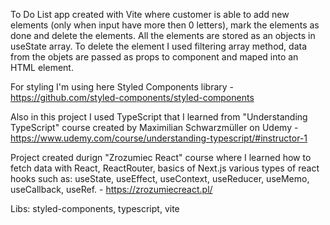To Do List app created with Vite where customer is able to add new elements (only when input have more then 0 letters), mark the elements as done and delete the elements. All the elements are stored as an objects in useState array. To delete the element I used filtering array method, data from the objets are passed as props to component and maped into an HTML element.

For styling I'm using here Styled Components library - https://github.com/styled-components/styled-components

Also in this project I used TypeScript that I learned from "Understanding TypeScript" course created by Maximilian Schwarzmüller on Udemy - https://www.udemy.com/course/understanding-typescript/#instructor-1

Project created durign "Zrozumiec React" course where I learned how to fetch data with React, ReactRouter, basics of Next.js various types of react hooks such as: useState, useEffect, useContext, useReducer, useMemo, useCallback, useRef. - https://zrozumiecreact.pl/

Libs: styled-components, typescript, vite
